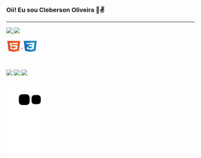 ### Oii! Eu sou Cleberson Oliveira 👋:v:
***
 <div>
  <a href="https://github.com/rafaballerini">
<img height="160em" src="https://github-readme-stats.vercel.app/api?username=cleberson012&show_icons=true&theme=dracula&include_all_commits=true&count_private=true"/>
  <img height="160em" src="https://github-readme-stats.vercel.app/api/top-langs/?username=cleberson012&layout=compact&langs_count=16&theme=dracula"/>
</div>
  <div style="display: inline_block"><br>
   <img align="center" alt="cleberson012-HTML" height="30" width="40" src="https://raw.githubusercontent.com/devicons/devicon/master/icons/html5/html5-original.svg">
  <img align="center" alt="cleberson012-CSS" height="30" width="40" src="https://raw.githubusercontent.com/devicons/devicon/master/icons/css3/css3-original.svg">
  <div style="display: inline_block"><br>
</div>
    
    
   ##
    
    
  <a href="https://www.youtube.com/channel/UCNVobmgZPXBL_1ujL1pI7hQ" target="_blank"><img src="https://img.shields.io/badge/-Youtube-%23EA4335?style=for-the-badge&logo=youtube&logoColor=white" target="_blank"></a>
  <a href="https://www.instagram.com/po_kebrao/" target="_blank"><img src="https://img.shields.io/badge/-Instagram-%23E4405F?style=for-the-badge&logo=instagram&logoColor=white" target="_blank"></a>
 <a href="https://www.linkedin.com/in/cleberson-oliveira-32b818211/" target="_blank"><img src="https://img.shields.io/badge/-LinkedIn-%230077B5?style=for-the-badge&logo=linkedin&logoColor=white" target="_blank"></a> 
 
  ![Snake animation](https://github.com/rafaballerini/rafaballerini/blob/output/github-contribution-grid-snake.svg)
 
</div>
